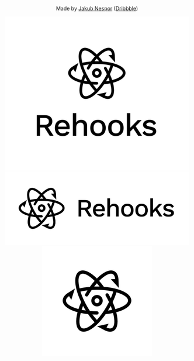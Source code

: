 <div align="center">
  <p>
    Made by <a href="https://twitter.com/jakubnespor">Jakub Nespor</a>
    (<a href="https://dribbble.com/jakubnespor">Dribbble</a>)
  </p>
  <img alt="Rehooks Logo Vertical" src="./PNG/Transparent/rehooks-logo-vertical@3x.png"/>
  <img alt="Rehooks Logo Horizontal" src="./PNG/Transparent/rehooks-logo-horizontal@3x.png"/>
  <img alt="Rehooks Mark" src="./PNG/Transparent/rehooks-mark@3x.png"/>
</div>
